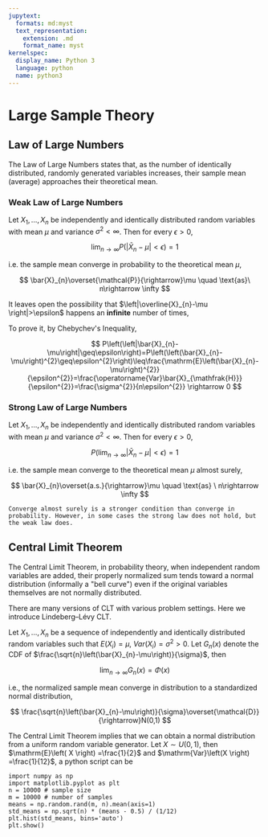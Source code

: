 ```yaml
---
jupytext:
  formats: md:myst
  text_representation:
    extension: .md
    format_name: myst
kernelspec:
  display_name: Python 3
  language: python
  name: python3
---
```



# Large Sample Theory


## Law of Large Numbers

The Law of Large Numbers states that, as the number of identically distributed, randomly generated variables increases, their sample mean (average) approaches their theoretical mean.


### Weak Law of Large Numbers

Let $X_1, \ldots, X_n$ be independently and identically distributed random variables with mean $\mu$ and variance $\sigma^{2}<\infty$.
Then for every $\epsilon>0$,

$$
\lim_{n\rightarrow\infty}P\left(\left|\bar{X}_{n}-\mu\right|<\epsilon\right)=1
$$

i.e. the sample mean converge in probability to the theoretical mean $\mu$,

$$
\bar{X}_{n}\overset{\mathcal{P}}{\rightarrow}\mu \quad \text{as}\ n\rightarrow \infty
$$

It leaves open the possibility that $\left|\overline{X}_{n}-\mu \right|>\epsilon$  happens an **infinite** number of times,

To prove it, by Chebychev's Inequality,

$$
P\left(\left|\bar{X}_{n}-\mu\right|\geq\epsilon\right)=P\left(\left(\bar{X}_{n}-\mu\right)^{2}\geq\epsilon^{2}\right)\leq\frac{\mathrm{E}\left(\bar{X}_{n}-\mu\right)^{2}}{\epsilon^{2}}=\frac{\operatorname{Var}\bar{X}_{\mathfrak{H}}}{\epsilon^{2}}=\frac{\sigma^{2}}{n\epsilon^{2}} \rightarrow 0
$$



### Strong Law of Large Numbers

Let $X_1, \ldots, X_n$ be independently and identically distributed random variables with mean $\mu$ and variance $\sigma^{2}<\infty$.
Then for every $\epsilon>0$,

$$
P\left(\lim_{n\rightarrow\infty}\left|\bar{X}_{n}-\mu\right|<\epsilon\right)=1
$$

i.e. the sample mean converge to the theoretical mean $\mu$ almost surely,

$$
\bar{X}_{n}\overset{a.s.}{\rightarrow}\mu \quad \text{as} \ n\rightarrow \infty
$$

```{note}
Converge almost surely is a stronger condition than converge in probability. However, in some cases the strong law does not hold, but the weak law does.
```

## Central Limit Theorem

The Central Limit Theorem, in probability theory, when independent random variables are added, their properly normalized sum tends toward a normal distribution (informally a "bell curve") even if the original variables themselves are not normally distributed.

There are many versions of CLT with various problem settings. Here we introduce Lindeberg–Lévy CLT.

Let $X_1, \ldots, X_n$ be a sequence of independently and identically distributed random variables such that
$E(X_{i})=\mu$, $Var(X_{i})=\sigma^{2}>0$. Let $G_{n}(x)$ denote
the CDF of $\frac{\sqrt{n}\left(\bar{X}_{n}-\mu\right)}{\sigma}$,
then

$$
\lim_{n\rightarrow\infty}G_{n}(x)=\Phi(x)
$$

i.e., the normalized sample mean converge in distribution to a standardized normal distribution,


$$
\frac{\sqrt{n}\left(\bar{X}_{n}-\mu\right)}{\sigma}\overset{\mathcal{D}}{\rightarrow}N(0,1)
$$

The Central Limit Theorem implies that we can obtain a normal distribution from a uniform random variable generator. Let  $X\sim U(0,1)$, then $\mathrm{E}\left( X \right) =\frac{1}{2}$ and $\mathrm{Var}\left(X \right) =\frac{1}{12}$, a python script can be



```{code-cell} python 
import numpy as np
import matplotlib.pyplot as plt
n = 10000 # sample size
m = 10000 # number of samples
means = np.random.rand(m, n).mean(axis=1)
std_means = np.sqrt(n) * (means - 0.5) / (1/12)
plt.hist(std_means, bins='auto')
plt.show()
```
